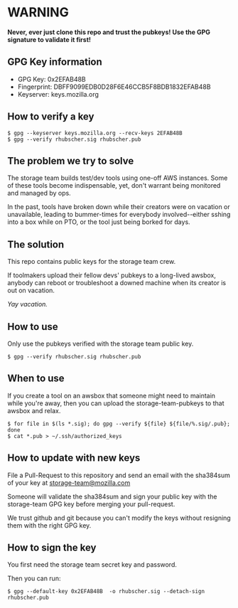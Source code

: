 # WARNING

**Never, ever just clone this repo and trust the pubkeys!
Use the GPG signature to validate it first!**

## GPG Key information

- GPG Key: 0x2EFAB48B
- Fingerprint: DBFF9099EDB0D28F6E46CCB5F8BDB1832EFAB48B
- Keyserver: keys.mozilla.org

## How to verify a key

    $ gpg --keyserver keys.mozilla.org --recv-keys 2EFAB48B
    $ gpg --verify rhubscher.sig rhubscher.pub

## The problem we try to solve

The storage team builds test/dev tools using one-off AWS
instances. Some of these tools become indispensable, yet, don't
warrant being monitored and managed by ops.

In the past, tools have broken down while their creators were on
vacation or unavailable, leading to bummer-times for everybody
involved--either sshing into a box while on PTO, or the tool just
being borked for days.

## The solution

This repo contains public keys for the storage team crew.

If toolmakers upload their fellow devs' pubkeys to a long-lived
awsbox, anybody can reboot or troubleshoot a downed machine when its
creator is out on vacation.

*Yay vacation.*

## How to use 

Only use the pubkeys verified with the storage team public key.

    $ gpg --verify rhubscher.sig rhubscher.pub


## When to use

If you create a tool on an awsbox that someone might need to maintain
while you're away, then you can upload the storage-team-pubkeys to that
awsbox and relax.

    $ for file in $(ls *.sig); do gpg --verify ${file} ${file/%.sig/.pub}; done
    $ cat *.pub > ~/.ssh/authorized_keys

## How to update with new keys

File a Pull-Request to this repository and send an email with the
sha384sum of your key at storage-team@mozilla.com

Someone will validate the sha384sum and sign your public key with the
storage-team GPG key before merging your pull-request.

We trust github and git because you can't modify the keys without
resigning them with the right GPG key.


## How to sign the key

You first need the storage team secret key and password.

Then you can run:

    $ gpg --default-key 0x2EFAB48B  -o rhubscher.sig --detach-sign rhubscher.pub
